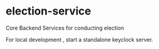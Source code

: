 # election-service
Core Backend Services for conducting election

For local development , start a standalone keyclock server.
